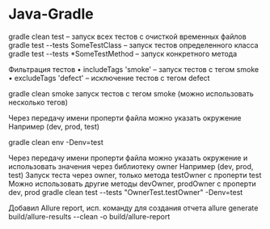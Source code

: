 # Java-Gradle

gradle clean test – запуск всех тестов с очисткой временных файлов
gradle test --tests SomeTestClass – запуск тестов определенного класса
gradle test --tests *SomeTestMethod – запуск конкретного метода

Фильтрация тестов
• includeTags 'smoke' – запуск тестов с тегом smoke
• excludeTags 'defect' – исключение тестов с тегом defect

gradle clean smoke запуск тестов с тегом smoke (можно использовать несколько тегов)

Через передачу имени проперти файла можно указать окружение
Например (dev, prod, test)

gradle clean env -Denv=test

Через передачу имени проперти файла можно указать окружение и использовать значения через библиотеку owner
Например (dev, prod, test)
Запуск теста через owner, только метода testOwner с проперти test
Можно использовать другие методы devOwner, prodOwner с проперти dev, prod
gradle clean test --tests "OwnerTest.testOwner" -Denv=test

Добавил Allure report, исп. команду для создания отчета
allure generate build/allure-results --clean -o build/allure-report